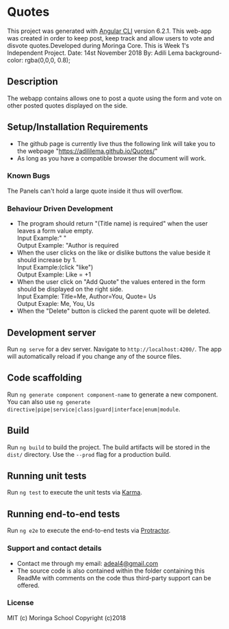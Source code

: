 # Quotes
This project was generated with [Angular CLI](https://github.com/angular/angular-cli) version 6.2.1.
This web-app was created in order to keep post, keep track and allow users to vote and disvote quotes.Developed during Moringa Core. This is Week 1's Independent Project.
Date: 14st November 2018
By: Adili Lema
  background-color: rgba(0,0,0, 0.8);

## Description
The webapp contains allows one to post a quote using the form and vote on other posted quotes displayed on the side.

## Setup/Installation Requirements
* The github page is currently live thus the following link will take you to the webpage "https://adililema.github.io/Quotes/"
* As long as you have a compatible browser the document will work.

### Known Bugs
The Panels can't hold a large quote inside it thus will overflow.

### Behaviour Driven Development
* The program should return "(Title name) is required" when the user leaves a form value empty.<br> 
Input Example:" "<br>
Output Example: "Author is required
* When the user clicks on the like or dislike buttons the value beside it should increase by 1.<br>
Input Example:(click "like")<br>
Output Example: Like = +1<br>
* When the user click on "Add Quote" the values entered in the form should be displayed on the right side.<br>
Input Example: Title=Me, Author=You, Quote= Us<br>
Output Exaple: Me, You, Us
* When the "Delete" button is clicked the parent quote will be deleted.


## Development server
 Run `ng serve` for a dev server. Navigate to `http://localhost:4200/`. The app will automatically reload if you change any of the source files.
 
## Code scaffolding
 
Run `ng generate component component-name` to generate a new component. You can also use `ng generate directive|pipe|service|class|guard|interface|enum|module`.
 
## Build
 
Run `ng build` to build the project. The build artifacts will be stored in the `dist/` directory. Use the `--prod` flag for a production build.
 
## Running unit tests
 
Run `ng test` to execute the unit tests via [Karma](https://karma-runner.github.io).
 
## Running end-to-end tests
 
Run `ng e2e` to execute the end-to-end tests via [Protractor](http://www.protractortest.org/).
 
### Support and contact details
* Contact me through my email: adeal4@gmail.com
* The source code is also contained within the folder containing this ReadMe with comments on the code thus third-party support can be offered.

### License
MIT (c)
Moringa School
Copyright (c)2018 